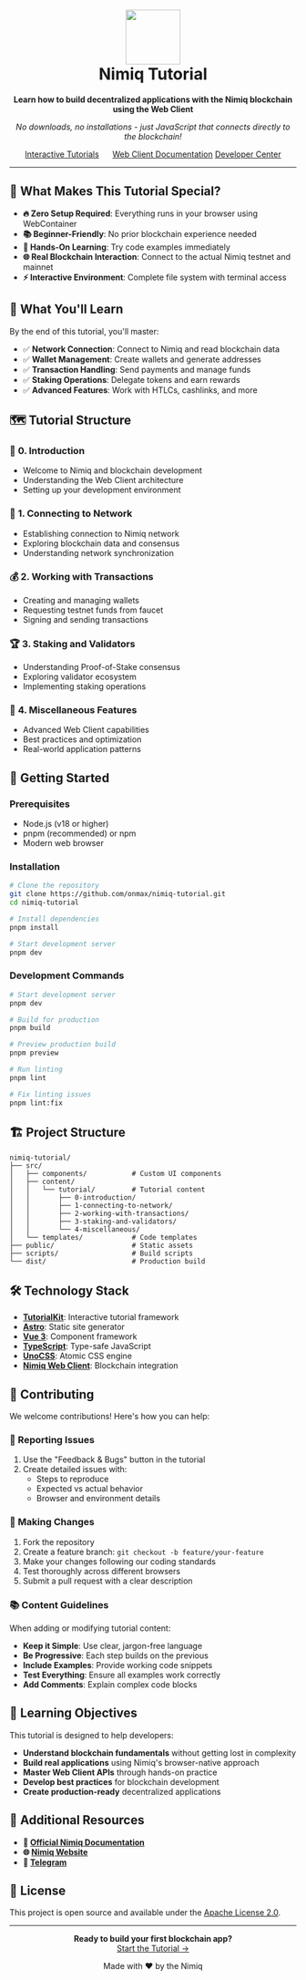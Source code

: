 <h1 align="center">
  <img alt="Nimiq Tutorial Logo" loading="lazy" width="96" height="96" decoding="async" data-nimg="1" style="color:transparent" src="https://raw.githubusercontent.com/onmax/nimiq-tutorial/refs/heads/main/.github/logo.svg" />
  </br>
  Nimiq Tutorial
</h1>

<p align="center">
  <strong>Learn how to build decentralized applications with the Nimiq blockchain using the Web Client</strong>
</p>

<p align="center">
  <em>No downloads, no installations - just JavaScript that connects directly to the blockchain!</em>
</p>

<p align="center">
<a href="https://tutorial.nimiq.dev" target="_blank">Interactive Tutorials</a>&nbsp; &nbsp; &nbsp;
<a href="https://nimiq.com/developers/web-client" target="_blank">Web Client Documentation</a>
<a href="https://nimiq.com/developers/" target="_blank">Developer Center</a>
</p>

---

## 🌟 What Makes This Tutorial Special?

- **🔥 Zero Setup Required**: Everything runs in your browser using WebContainer
- **📚 Beginner-Friendly**: No prior blockchain experience needed
- **🧪 Hands-On Learning**: Try code examples immediately
- **🌐 Real Blockchain Interaction**: Connect to the actual Nimiq testnet and mainnet
- **⚡ Interactive Environment**: Complete file system with terminal access

## 📖 What You'll Learn

By the end of this tutorial, you'll master:

- ✅ **Network Connection**: Connect to Nimiq and read blockchain data
- ✅ **Wallet Management**: Create wallets and generate addresses
- ✅ **Transaction Handling**: Send payments and manage funds
- ✅ **Staking Operations**: Delegate tokens and earn rewards
- ✅ **Advanced Features**: Work with HTLCs, cashlinks, and more

## 🗺️ Tutorial Structure

### 🎯 **0. Introduction**

- Welcome to Nimiq and blockchain development
- Understanding the Web Client architecture
- Setting up your development environment

### 🔌 **1. Connecting to Network**

- Establishing connection to Nimiq network
- Exploring blockchain data and consensus
- Understanding network synchronization

### 💰 **2. Working with Transactions**

- Creating and managing wallets
- Requesting testnet funds from faucet
- Signing and sending transactions

### 🏆 **3. Staking and Validators**

- Understanding Proof-of-Stake consensus
- Exploring validator ecosystem
- Implementing staking operations

### 🔧 **4. Miscellaneous Features**

- Advanced Web Client capabilities
- Best practices and optimization
- Real-world application patterns

## 🚀 Getting Started

### Prerequisites

- Node.js (v18 or higher)
- pnpm (recommended) or npm
- Modern web browser

### Installation

```bash
# Clone the repository
git clone https://github.com/onmax/nimiq-tutorial.git
cd nimiq-tutorial

# Install dependencies
pnpm install

# Start development server
pnpm dev
```

### Development Commands

```bash
# Start development server
pnpm dev

# Build for production
pnpm build

# Preview production build
pnpm preview

# Run linting
pnpm lint

# Fix linting issues
pnpm lint:fix
```

## 🏗️ Project Structure

```
nimiq-tutorial/
├── src/
│   ├── components/           # Custom UI components
│   ├── content/
│   │   └── tutorial/         # Tutorial content
│   │       ├── 0-introduction/
│   │       ├── 1-connecting-to-network/
│   │       ├── 2-working-with-transactions/
│   │       ├── 3-staking-and-validators/
│   │       └── 4-miscellaneous/
│   └── templates/            # Code templates
├── public/                   # Static assets
├── scripts/                  # Build scripts
└── dist/                     # Production build
```

## 🛠️ Technology Stack

- **[TutorialKit](https://tutorialkit.dev/)**: Interactive tutorial framework
- **[Astro](https://astro.build/)**: Static site generator
- **[Vue 3](https://vuejs.org/)**: Component framework
- **[TypeScript](https://www.typescriptlang.org/)**: Type-safe JavaScript
- **[UnoCSS](https://unocss.dev/)**: Atomic CSS engine
- **[Nimiq Web Client](https://nimiq.dev/)**: Blockchain integration

## 📝 Contributing

We welcome contributions! Here's how you can help:

### 🐛 Reporting Issues

1. Use the "Feedback & Bugs" button in the tutorial
2. Create detailed issues with:
   - Steps to reproduce
   - Expected vs actual behavior
   - Browser and environment details

### 🔧 Making Changes

1. Fork the repository
2. Create a feature branch: `git checkout -b feature/your-feature`
3. Make your changes following our coding standards
4. Test thoroughly across different browsers
5. Submit a pull request with a clear description

### 📚 Content Guidelines

When adding or modifying tutorial content:

- **Keep it Simple**: Use clear, jargon-free language
- **Be Progressive**: Each step builds on the previous
- **Include Examples**: Provide working code snippets
- **Test Everything**: Ensure all examples work correctly
- **Add Comments**: Explain complex code blocks

## 🎯 Learning Objectives

This tutorial is designed to help developers:

- **Understand blockchain fundamentals** without getting lost in complexity
- **Build real applications** using Nimiq's browser-native approach
- **Master Web Client APIs** through hands-on practice
- **Develop best practices** for blockchain development
- **Create production-ready** decentralized applications

## 🔗 Additional Resources

- **📖 [Official Nimiq Documentation](https://nimiq.dev/)**
- **🌐 [Nimiq Website](https://nimiq.com/)**
- **💬 [Telegram](https://t.me/Nimiq/)**

## 📄 License

This project is open source and available under the [Apache License 2.0](LICENSE).

---

<p align="center">
  <strong>Ready to build your first blockchain app?</strong><br>
  <a href="https://nimiq-tutorial.maximogarciamtnez.workers.dev/">Start the Tutorial →</a>
</p>

<p align="center">
  Made with ❤️ by the Nimiq
</p>
